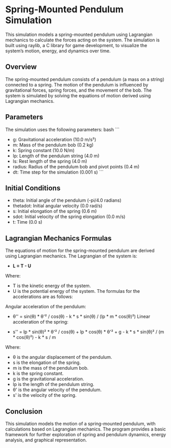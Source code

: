 ﻿# Spring-Mounted Pendulum Simulation
This simulation models a spring-mounted pendulum using Lagrangian mechanics to calculate the forces acting on the system. The simulation is built using raylib, a C library for game development, to visualize the system’s motion, energy, and dynamics over time.

## Overview
The spring-mounted pendulum consists of a pendulum (a mass on a string) connected to a spring. The motion of the pendulum is influenced by gravitational forces, spring forces, and the movement of the bob. The system is simulated by solving the equations of motion derived using Lagrangian mechanics.

## Parameters
The simulation uses the following parameters:
bash ```
- g: Gravitational acceleration (10.0 m/s²)
- m: Mass of the pendulum bob (0.2 kg)
- k: Spring constant (10.0 N/m)
- lp: Length of the pendulum string (4.0 m)
- ls: Rest length of the spring (4.0 m)
- radius: Radius of the pendulum bob and pivot points (0.4 m)
- dt: Time step for the simulation (0.001 s) ```
## Initial Conditions
- theta: Initial angle of the pendulum (-pi/4.0 radians)
- thetadot: Initial angular velocity (0.0 rad/s)
- s: Initial elongation of the spring (0.6 m)
- sdot: Initial velocity of the spring elongation (0.0 m/s)
- t: Time (0.0 s) 
## Lagrangian Mechanics Formulas
The equations of motion for the spring-mounted pendulum are derived using Lagrangian mechanics. The Lagrangian of the system is:


- **L = T - U**

Where:

- T is the kinetic energy of the system.
- U is the potential energy of the system.
The formulas for the accelerations are as follows:

Angular acceleration of the pendulum:

- θ'' = sin(θ) * θ'² / cos(θ) - k * s * sin(θ) / (lp * m * cos(θ)²)
Linear acceleration of the spring:

- s'' = lp * sin(θ)² * θ'² / cos(θ) + lp * cos(θ) * θ'² + g - k * s * sin(θ)² / (m * cos(θ)²) - k * s / m

Where:

- θ is the angular displacement of the pendulum.
- s is the elongation of the spring.
- m is the mass of the pendulum bob.
- k is the spring constant.
- g is the gravitational acceleration.
- lp is the length of the pendulum string.
- θ' is the angular velocity of the pendulum.
- s' is the velocity of the spring.


## Conclusion
This simulation models the motion of a spring-mounted pendulum, with calculations based on Lagrangian mechanics. The program provides a basic framework for further exploration of spring and pendulum dynamics, energy analysis, and graphical representation.